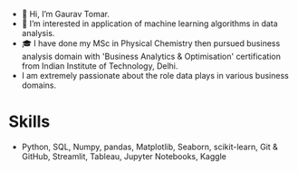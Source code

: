 - 👋 Hi, I’m Gaurav Tomar.
- 👀 I’m interested in application of machine learning algorithms in data analysis.
- 🎓 I have done my MSc in Physical Chemistry then pursued business analysis domain with 'Business Analytics & Optimisation' certification from Indian Institute of Technology, Delhi.
- I am extremely passionate about the role data plays in various business domains.

# Skills
- Python, SQL, Numpy, pandas, Matplotlib, Seaborn, scikit-learn, Git & GitHub, Streamlit, Tableau, Jupyter Notebooks, Kaggle


<!---
TOMAp-Gaurav/TOMAp-Gaurav is a ✨ special ✨ repository because its `README.md` (this file) appears on your GitHub profile.
You can click the Preview link to take a look at your changes.
--->
